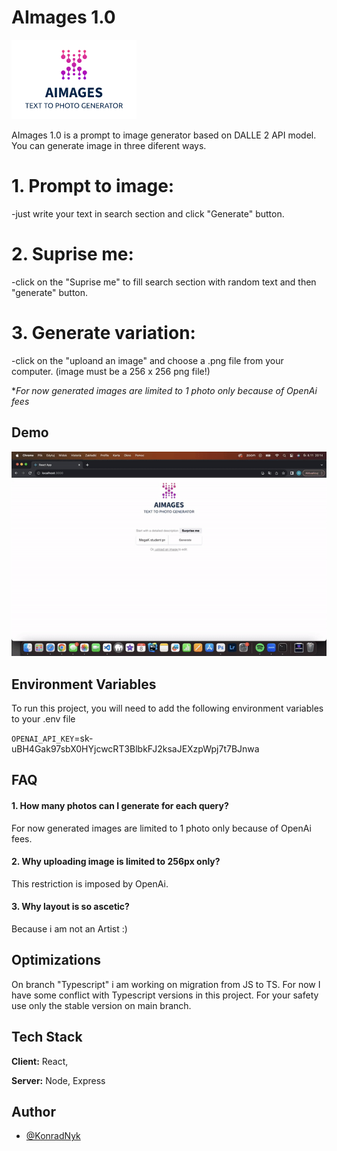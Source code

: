 
# AImages 1.0
<p style="img-align:center;"><img alt= "AImage logo" src= "https://github.com/nyxon1/Aimages/blob/523e0a8698c8eb3fafca4779b3dd0f899e72b449/src/logo.png"></p>

AImages 1.0 is a prompt to image generator based on DALLE 2 API model. You can generate image in three diferent ways.

# 1. Prompt to image:
-just write your text in search section and click "Generate" button.

# 2. Suprise me:
-click on the "Suprise me" to fill search section with random text and then "generate" button.

# 3. Generate variation:
-click on the "uploand an image" and choose a .png file from your computer. (image must be a 256 x 256 png file!)

**For now generated images are limited to 1 photo only because of OpenAi fees*



## Demo
<img src= "https://github.com/nyxon1/Aimages/blob/cb0261d705164bd609ce28ecfdacf5fd0e774261/IMG_0958.gif" > 

## Environment Variables

To run this project, you will need to add the following environment variables to your .env file

`OPENAI_API_KEY`=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



## FAQ

#### 1. How many photos can I generate for each query?

For now generated images are limited to 1 photo only because of OpenAi fees.

#### 2. Why uploading image is limited to 256px only? 

This restriction is imposed by OpenAi.

#### 3. Why layout is so ascetic?

Because i am not an Artist :)

## Optimizations

On branch "Typescript" i am working on migration from JS to TS. For now I have some conflict with Typescript versions in this project. For your safety use only the stable version on main branch. 

## Tech Stack

**Client:** React,

**Server:** Node, Express

## Author

- [@KonradNyk](https://www.github.com/nyxon1)

